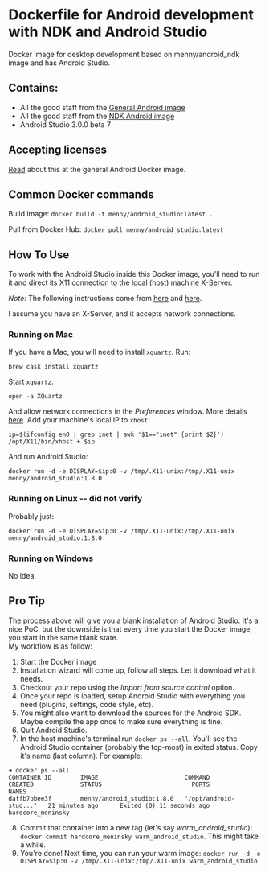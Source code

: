 # Dockerfile for Android development with NDK and Android Studio
Docker image for desktop development based on menny/android_ndk image and has Android Studio.


## Contains:

* All the good staff from the [General Android image](https://github.com/menny/docker_android/blob/master/README.md)
* All the good staff from the [NDK Android image](https://github.com/menny/docker_android/blob/master/android_ndk/README.md)
* Android Studio 3.0.0 beta 7

## Accepting licenses
[Read](https://github.com/menny/docker_android/blob/master/README.md#accepting-licenses) about this at the general Android Docker image.

## Common Docker commands
Build image: `docker build -t menny/android_studio:latest .`

Pull from Docker Hub: `docker pull menny/android_studio:latest`

## How To Use
To work with the Android Studio inside this Docker image, you'll need to run it and direct its X11 connection to the local (host) machine X-Server.

_Note:_ The following instructions come from [here](https://fredrikaverpil.github.io/2016/07/31/docker-for-mac-and-gui-applications/) and [here](https://hub.docker.com/r/dlsniper/docker-intellij/).

I assume you have an X-Server, and it accepts network connections. 

### Running on Mac
If you have a Mac, you will need to install `xquartz`. Run:
```
brew cask install xquartz
```
Start `xquartz`:
```
open -a XQuartz
```
And allow network connections in the _Preferences_ window. More details [here](https://fredrikaverpil.github.io/2016/07/31/docker-for-mac-and-gui-applications/).
Add your machine's local IP to `xhost`:
```
ip=$(ifconfig en0 | grep inet | awk '$1=="inet" {print $2}')
/opt/X11/bin/xhost + $ip
```
And run Android Studio:
```
docker run -d -e DISPLAY=$ip:0 -v /tmp/.X11-unix:/tmp/.X11-unix menny/android_studio:1.8.0
```

### Running on Linux -- did not verify
Probably just:
```
docker run -d -e DISPLAY=$ip:0 -v /tmp/.X11-unix:/tmp/.X11-unix menny/android_studio:1.8.0
```

### Running on Windows
No idea.

## Pro Tip
The process above will give you a blank installation of Android Studio. It's a nice PoC, but the downside is that every time you start the Docker image, you start in the same blank state.<br/>
My workflow is as follow:

1. Start the Docker image
2. Installation wizard will come up, follow all steps. Let it download what it needs.
3. Checkout your repo using the _Import from source control_ option.
4. Once your repo is loaded, setup Android Studio with everything you need (plugins, settings, code style, etc).
5. You might also want to download the sources for the Android SDK. Maybe compile the app once to make sure everything is fine.
6. Quit Android Studio.
7. In the host machine's terminal run `docker ps --all`. You'll see the Android Studio container (probably the top-most) in exited status. Copy it's name (last column). For example:

```
➜ docker ps --all
CONTAINER ID        IMAGE                        COMMAND                  CREATED             STATUS                         PORTS               NAMES
daffb7bbee3f        menny/android_studio:1.8.0   "/opt/android-stud..."   21 minutes ago      Exited (0) 11 seconds ago                          hardcore_meninsky
```

 8. Commit that container into a new tag (let's say _warm_android_studio_): `docker commit hardcore_meninsky warm_android_studio`. This might take a while.
 9. You're done! Next time, you can run your warm image: `docker run -d -e DISPLAY=$ip:0 -v /tmp/.X11-unix:/tmp/.X11-unix warm_android_studio`